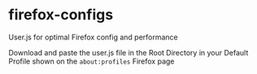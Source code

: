 # firefox-configs

User.js for optimal Firefox config and performance

Download and paste the user.js file in the Root Directory in your Default Profile shown on the `about:profiles` Firefox page
